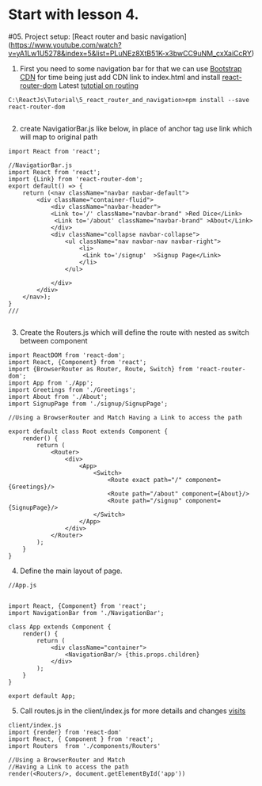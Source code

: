 
# Start with  lesson 4.
#05. Project setup: [React router and basic navigation]  (https://www.youtube.com/watch?v=yA1Lw1U5278&index=5&list=PLuNEz8XtB51K-x3bwCC9uNM_cxXaiCcRY)
1) First you need to some navigation bar for that we can use [Bootstrap CDN](http://getbootstrap.com/getting-started/) for time being just add CDN link to index.html and install [react-router-dom](https://github.com/ReactTraining/react-router/tree/master/packages/react-router/docs)
Latest [tutotial on routing](https://github.com/turingschool-examples/react-router4)
```
C:\ReactJs\Tutorial\5_react_router_and_navigation>npm install --save react-router-dom


```
2) create NavigatiorBar.js like below, in place of anchor tag use link which will map to original path
```
import React from 'react';

//NavigatiorBar.js
import React from 'react';
import {Link} from 'react-router-dom';
export default() => {
    return (<nav className="navbar navbar-default">
        <div className="container-fluid">
            <div className="navbar-header">
            <Link to='/' className="navbar-brand" >Red Dice</Link>
             <Link to='/about' className="navbar-brand" >About</Link>             
            </div>
            <div className="collapse navbar-collapse">
                <ul className="nav navbar-nav navbar-right">
                    <li>
                     <Link to='/signup'  >Signup Page</Link>                     
                    </li>
                </ul>

            </div>
        </div>
    </nav>);
}
/// 


```

3) Create the Routers.js which will define the route with nested as switch between component
```
import ReactDOM from 'react-dom';
import React, {Component} from 'react';
import {BrowserRouter as Router, Route, Switch} from 'react-router-dom';
import App from './App';
import Greetings from './Greetings';
import About from './About';
import SignupPage from './signup/SignupPage';

//Using a BrowserRouter and Match Having a Link to access the path

export default class Root extends Component {
    render() {
        return (
            <Router>
                <div>
                    <App>
                        <Switch>
                            <Route exact path="/" component={Greetings}/>
                            <Route path="/about" component={About}/>
                            <Route path="/signup" component={SignupPage}/>
                        </Switch>
                    </App>
                </div>
            </Router>
        );
    }
}

```

4) Define the main layout of page.
```
//App.js


import React, {Component} from 'react';
import NavigationBar from './NavigationBar';

class App extends Component {
    render() {
        return (
            <div className="container">
                <NavigationBar/> {this.props.children}
            </div>
        );
    }
}

export default App;

```

5) Call routes.js in the client/index.js  for more details and changes [visits](https://github.com/reactjs/react-router-tutorial)
```
client/index.js
import {render} from 'react-dom'
import React, { Component } from 'react';
import Routers  from './components/Routers'

//Using a BrowserRouter and Match 
//Having a Link to access the path
render(<Routers/>, document.getElementById('app'))

```

